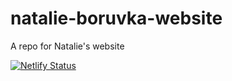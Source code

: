 # natalie-boruvka-website
A repo for Natalie's website

[![Netlify Status](https://api.netlify.com/api/v1/badges/6c598cc4-b18e-4b9e-b2dc-9e8061659d9f/deploy-status)](https://app.netlify.com/sites/natalie-boruvka/deploys)